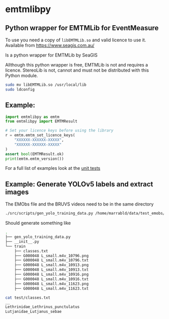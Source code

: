 # emtmlibpy
## Python wrapper for EMTMLib for EventMeasure

To use you need a copy of `libEMTMLib.so` and valid licence to use it.  Available from https://www.seagis.com.au/

Is a python wrapper for EMTMLib by SeaGIS

Allthough this python wrapper is free, EMTMLib is not and requires a licence. StereoLib is not, cannot and must not be distributed with this Python module.


```bash
sudo mv libEMTMLib.so /usr/local/lib
sudo ldconfig
```
## Example: 
```python
import emtmlibpy as emtm
from emtmlibpy import EMTMResult

# Set your licence keys before using the library
r = emtm.emtm_set_licence_keys(
    "XXXXXX-XXXXXX-XXXXX",
    "XXXXXX-XXXXXX-XXXXX"
)
assert bool(EMTMResult.ok)
print(emtm.emtm_version())
```

For a full list of examples look at the [unit tests](https://github.com/AutomatedFishID/emtmlibpy/blob/main/src/test_emtmlibpy.py)

## Example: Generate YOLOv5 labels and extract images

The EMObs file and the BRUVS videos need to be in the same directory
```bash
./src/scripts/gen_yolo_training_data.py /home/marrabld/data/test_emobs/emtmlibpy/afid.EMObs -o train
```

Should generate something like 

```bash
.
├── gen_yolo_training_data.py
├── __init__.py
└── train
    ├── classes.txt
    ├── G000048 L_small.m4v_10796.png
    ├── G000048 L_small.m4v_10796.txt
    ├── G000048 L_small.m4v_10913.png
    ├── G000048 L_small.m4v_10913.txt
    ├── G000048 L_small.m4v_10916.png
    ├── G000048 L_small.m4v_10916.txt
    ├── G000048 L_small.m4v_11623.png
    ├── G000048 L_small.m4v_11623.txt
```

```bash
cat test/classes.txt 
__
Lethrinidae_Lethrinus_punctulatus
Lutjanidae_Lutjanus_sebae
```
